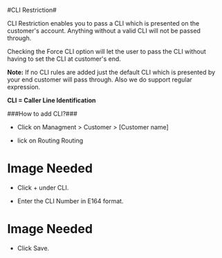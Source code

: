 #CLI Restriction#

CLI Restriction enables you to pass a CLI which is presented on the customer's account. Anything without a valid CLI will not be passed through.

Checking the Force CLI option will let the user to pass the CLI without having to set the CLI at customer's end.

**Note:** If no CLI rules are added just the default CLI which is presented by your end customer will pass through. Also we do support regular expression.

**CLI = Caller Line Identification**

###How to add CLI?###

*  Click on Managment > Customer > [Customer name]

*  lick on Routing Routing

<h1>Image Needed</h1>

*  Click + under CLI.

*  Enter the CLI Number in E164 format.

<h1>Image Needed</h1>

*  Click Save.
